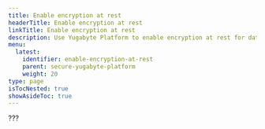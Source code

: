```yaml
---
title: Enable encryption at rest
headerTitle: Enable encryption at rest
linkTitle: Enable encryption at rest
description: Use Yugabyte Platform to enable encryption at rest for data stored on YugabyteDB universes.
menu:
  latest:
    identifier: enable-encryption-at-rest
    parent: secure-yugabyte-platform
    weight: 20
type: page
isTocNested: true
showAsideToc: true
---
```


???
